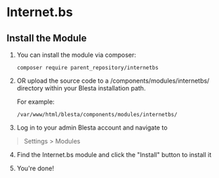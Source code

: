 # Internet.bs



## Install the Module

1. You can install the module via composer:

    ```
    composer require parent_repository/internetbs
    ```

2. OR upload the source code to a /components/modules/internetbs/ directory within
your Blesta installation path.

    For example:

    ```
    /var/www/html/blesta/components/modules/internetbs/
    ```

3. Log in to your admin Blesta account and navigate to
> Settings > Modules

4. Find the Internet.bs module and click the "Install" button to install it

5. You're done!

